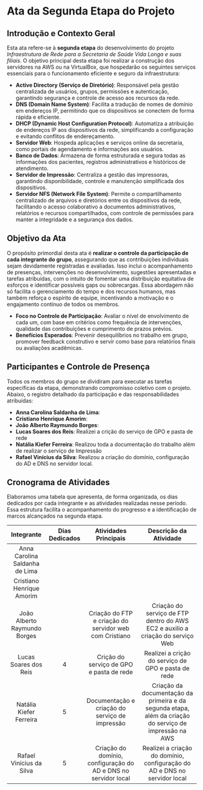 # Ata da Segunda Etapa do Projeto

## Introdução e Contexto Geral
Esta ata refere-se à **segunda etapa** do desenvolvimento do projeto *Infraestrutura de Rede para a Secretaria de Saúde Vida Longa e suas filiais*. O objetivo principal desta etapa foi realizar a construção dos servidores na AWS ou na VirtualBox, que hospedarão os seguintes serviços essenciais para o funcionamento eficiente e seguro da infraestrutura:

- **Active Directory (Serviço de Diretório)**: Responsável pela gestão centralizada de usuários, grupos, permissões e autenticação, garantindo segurança e controle de acesso aos recursos da rede.
- **DNS (Domain Name System)**: Facilita a tradução de nomes de domínio em endereços IP, permitindo que os dispositivos se conectem de forma rápida e eficiente.
- **DHCP (Dynamic Host Configuration Protocol)**: Automatiza a atribuição de endereços IP aos dispositivos da rede, simplificando a configuração e evitando conflitos de endereçamento.
- **Servidor Web**: Hospeda aplicações e serviços online da secretaria, como portais de agendamento e informações aos usuários.
- **Banco de Dados**: Armazena de forma estruturada e segura todas as informações dos pacientes, registros administrativos e históricos de atendimento.
- **Servidor de Impressão**: Centraliza a gestão das impressoras, garantindo disponibilidade, controle e manutenção simplificada dos dispositivos.
- **Servidor NFS (Network File System)**: Permite o compartilhamento centralizado de arquivos e diretórios entre os dispositivos da rede, facilitando o acesso colaborativo a documentos administrativos, relatórios e recursos compartilhados, com controle de permissões para manter a integridade e a segurança dos dados.


## Objetivo da Ata
O propósito primordial desta ata é **realizar o controle da participação de cada integrante do grupo**, assegurando que as contribuições individuais sejam devidamente registradas e avaliadas. Isso inclui o acompanhamento de presenças, intervenções no desenvolvimento, sugestões apresentadas e tarefas atribuídas, com o intuito de fomentar uma distribuição equitativa de esforços e identificar possíveis gaps ou sobrecargas. Essa abordagem não só facilita o gerenciamento do tempo e dos recursos humanos, mas também reforça o espírito de equipe, incentivando a motivação e o engajamento contínuo de todos os membros.

- **Foco no Controle de Participação**: Avaliar o nível de envolvimento de cada um, com base em critérios como frequência de intervenções, qualidade das contribuições e cumprimento de prazos prévios.
- **Benefícios Esperados**: Prevenir desequilíbrios no trabalho em grupo, promover feedback construtivo e servir como base para relatórios finais ou avaliações acadêmicas.

## Participantes e Controle de Presença
Todos os membros do grupo se dividiram para executar as tarefas específicas da etapa, demonstrando compromisso coletivo com o projeto. Abaixo, o registro detalhado da participação e das responsabilidades atribuídas:

- **Anna Carolina Saldanha de Lima**: 
- **Cristiano Henrique Amorim**: 
- **João Alberto Raymundo Borges**: 
- **Lucas Soares dos Reis**: Realizei a crição do serviço de GPO e pasta de rede
- **Natália Kiefer Ferreira**: Realizou toda a documentação do trabalho além de realizar o serviço de Impressão
- **Rafael Vinícius da Silva**: Realizou a criação do domínio, configuração do AD e DNS no servidor local.

## Cronograma de Atividades
Elaboramos uma tabela que apresenta, de forma organizada, os dias dedicados por cada integrante e as atividades realizadas nesse período. Essa estrutura facilita o acompanhamento do progresso e a identificação de marcos alcançados na segunda etapa.

| Integrante                  | Dias Dedicados | Atividades Principais          | Descrição da Atividade                                                                 |
|:----------------------------:|:---------------:|:-------------------------------:|:----------------------------------------------------------------------------------------:|
| Anna Carolina Saldanha de Lima |      |  |     |
| Cristiano Henrique Amorim   |       |  |        |
| João Alberto Raymundo Borges|       | Criação do FTP e criação do servidor web com Cristiano     | Criação do serviço de FTP dentro do AWS EC2 e auxilio a criação do serviço Web |
| Lucas Soares dos Reis       | 4     | Crição do serviço de GPO e pasta de rede | Realizei a crição do serviço de GPO e pasta de rede |
| Natália Kiefer Ferreira     | 5     | Documentação e criação do serviço de impressão  | Criação da documentação da primeira e da segunda etapa, além da criação do serviço de impressão na AWS|
| Rafael Vinícius da Silva    | 5     | Criação do domínio, configuração do AD e DNS no servidor local | Realizei a criação do domínio, configuração do AD e DNS no servidor local|
